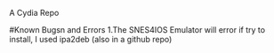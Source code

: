 A Cydia Repo

#Known Bugsn and Errors
1.The SNES4IOS Emulator will error if try to install, I used ipa2deb (also in a github repo)
